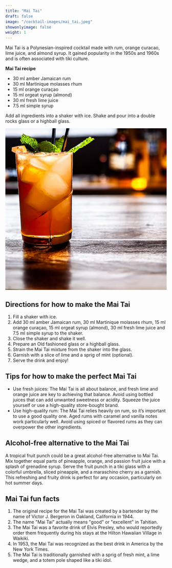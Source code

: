```yaml
---
title: "Mai Tai"
draft: false
image: "/cocktail-images/mai_tai.jpeg"
showonlyimage: false
weight: 1
---
```


Mai Tai is a Polynesian-inspired cocktail made with rum, orange curacao, lime juice, and almond syrup. It gained popularity in the 1950s and 1960s and is often associated with tiki culture.

<!--more-->

**Mai Tai recipe**

- 30 ml amber Jamaican rum
- 30 ml Martinique molasses rhum
- 15 ml orange curaçao
- 15 ml orgeat syrup (almond)
- 30 ml fresh lime juice
- 7.5 ml simple syrup


Add all ingredients into a shaker with ice. Shake and pour into a double rocks glass or a highball glass.

![](/cocktail-images/mai_tai.jpeg)


## Directions for how to make the Mai Tai

1. Fill a shaker with ice.
2. Add 30 ml amber Jamaican rum, 30 ml Martinique molasses rhum, 15 ml orange curaçao, 15 ml orgeat syrup (almond), 30 ml fresh lime juice and 7.5 ml simple syrup to the shaker.
3. Close the shaker and shake it well.
4. Prepare an Old fashioned glass or a highball glass.
5. Strain the Mai Tai mixture from the shaker into the glass.
6. Garnish with a slice of lime and a sprig of mint (optional).
7. Serve the drink and enjoy!

## Tips for how to make the perfect Mai Tai

- Use fresh juices: The Mai Tai is all about balance, and fresh lime and orange juice are key to achieving that balance. Avoid using bottled juices that can add unwanted sweetness or acidity. Squeeze the juice yourself or use a high-quality store-bought brand.
- Use high-quality rum: The Mai Tai relies heavily on rum, so it’s important to use a good quality one. Aged rums with caramel and vanilla notes work particularly well. Avoid using spiced or flavored rums as they can overpower the other ingredients.

## Alcohol-free alternative to the Mai Tai

A tropical fruit punch could be a great alcohol-free alternative to Mai Tai. Mix together equal parts of pineapple, orange, and passion fruit juice with a splash of grenadine syrup. Serve the fruit punch in a tiki glass with a colorful umbrella, sliced pineapple, and a maraschino cherry as a garnish. This refreshing and fruity drink is perfect for any occasion, particularly on hot summer days.

## Mai Tai fun facts

1. The original recipe for the Mai Tai was created by a bartender by the name of Victor J. Bergeron in Oakland, California in 1944.
2. The name "Mai Tai" actually means "good" or "excellent" in Tahitian.
3. The Mai Tai was a favorite drink of Elvis Presley, who would reportedly order them frequently during his stays at the Hilton Hawaiian Village in Waikiki.
4. In 1953, the Mai Tai was recognized as the best drink in America by the New York Times.
5. The Mai Tai is traditionally garnished with a sprig of fresh mint, a lime wedge, and a totem pole shaped like a tiki idol.
